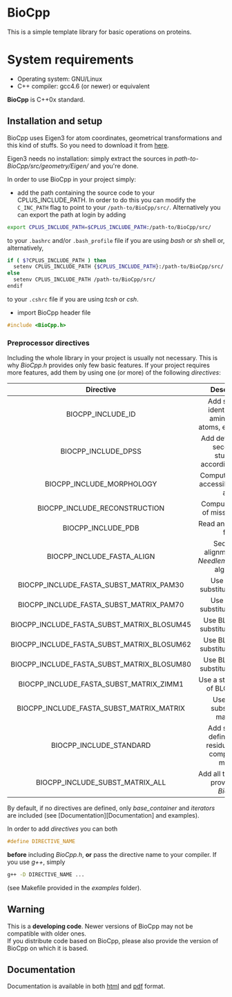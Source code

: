 # BioCpp #

This is a simple template library for basic operations on proteins. 

# System requirements #

+ Operating system: GNU/Linux
+ C++ compiler: gcc4.6 (or newer) or equivalent

**BioCpp** is C++0x standard.

## Installation and setup ##

BioCpp uses Eigen3 for atom coordinates, geometrical transformations and this 
kind of stuffs. So you need to download it from [here](http://eigen.tuxfamily.org/).  

Eigen3 needs no installation: simply extract the sources in 
*path-to-BioCpp/src/geometry/Eigen/* and you're done.  

In order to use BioCpp in your project simply:

+ add the path containing the source code to your CPLUS_INCLUDE_PATH. In order 
to do this you can modify the `C_INC_PATH` flag to point to your 
`/path-to/BioCpp/src/`. Alternatively you can export the path at login by adding
```bash
export CPLUS_INCLUDE_PATH=$CPLUS_INCLUDE_PATH:/path-to/BioCpp/src/
``` 
to your `.bashrc` and/or `.bash_profile` file if you are using *bash* or *sh* 
shell or, alternatively,
```bash
if ( $?CPLUS_INCLUDE_PATH ) then
  setenv CPLUS_INCLUDE_PATH {$CPLUS_INCLUDE_PATH}:/path-to/BioCpp/src/
else
  setenv CPLUS_INCLUDE_PATH /path-to/BioCpp/src/
endif
```
to your `.cshrc` file if you are using *tcsh* or *csh*.

+ import BioCpp header file
```c++
#include <BioCpp.h>
```

### Preprocessor directives ###

Including the whole library in your project is usually not necessary. This is why
*BioCpp.h* provides only few basic features. If your project requires more features, 
add them by using one (or more) of the following *directives*:  

| Directive                                       | Description                                                    |
| :---------------------------------------------: | :------------------------------------------------------------: |
| BIOCPP\_INCLUDE\_ID                             | Add standard identifiers for amino acids, atoms, elements, ... |
| BIOCPP\_INCLUDE\_DPSS                           | Add definitions of secondary stuctures according to dssp       |
| BIOCPP\_INCLUDE\_MORPHOLOGY                     | Compute solvent-accessible surface area                        |
| BIOCPP\_INCLUDE\_RECONSTRUCTION                 | Compute position of missing atoms                              |
| BIOCPP\_INCLUDE\_PDB                            | Read and write *pdb* files                                     |
| BIOCPP\_INCLUDE\_FASTA_ALIGN                    | Sequence alignment using *NeedlemanWunsch* algorithm           |
| BIOCPP\_INCLUDE\_FASTA\_SUBST\_MATRIX\_PAM30    | Use PAM30 substitution matrix                                  |
| BIOCPP\_INCLUDE\_FASTA\_SUBST\_MATRIX\_PAM70    | Use PAM70 substitution matrix                                  |
| BIOCPP\_INCLUDE\_FASTA\_SUBST\_MATRIX\_BLOSUM45 | Use BLOSUM45 substitution matrix                               |
| BIOCPP\_INCLUDE\_FASTA\_SUBST\_MATRIX\_BLOSUM62 | Use BLOSUM62 substitution matrix                               |
| BIOCPP\_INCLUDE\_FASTA\_SUBST\_MATRIX\_BLOSUM80 | Use BLOSUM80 substitution matrix                               |
| BIOCPP\_INCLUDE\_FASTA\_SUBST\_MATRIX\_ZIMM1    | Use a strict version of BLOSUM62                               |
| BIOCPP\_INCLUDE\_FASTA\_SUBST\_MATRIX\_MATRIX   | Use all the substitution matrices                              |
| BIOCPP\_INCLUDE\_STANDARD                       | Add standard definitions of residue, chain, complex and moiety |
| BIOCPP\_INCLUDE\_SUBST\_MATRIX\_ALL             | Add all the features provided by *BioCpp*                      |

By default, if no directives are defined, only *base_container* and *iterators* 
are included (see [Documentation][Documentation] and examples).  

In order to add *directives* you can both  
```c++
#define DIRECTIVE_NAME
```  
**before** including *BioCpp.h*, **or** pass the directive name to your compiler.
If you use *g++*, simply  
```bash
g++ -D DIRECTIVE_NAME ...
```  
(see Makefile provided in the *examples* folder).

## Warning ##

This is a **developing code**. Newer versions of BioCpp may not be compatible with
older ones.  
If you distribute code based on BioCpp, please also provide the version of 
BioCpp on which it is based.  

## Documentation ##

Documentation is available in both [html](http://biocpp.zimlotech.com/html/) and 
[pdf](http://biocpp.zimlotech.com/pdf/refman.pdf) format.
